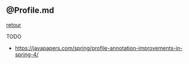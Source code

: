 ## @Profile.md
[retour](https://github.com/grouault/spring-tutorial/blob/master/spring-contexte/notes/spring-configuration-xml/index.md)

TODO
* https://javapapers.com/spring/profile-annotation-improvements-in-spring-4/
